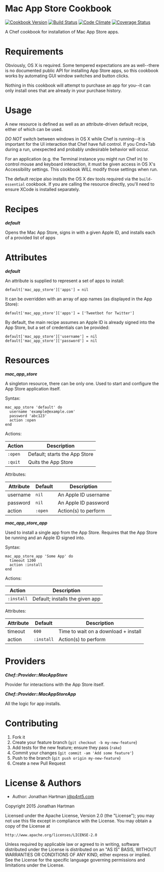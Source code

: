 Mac App Store Cookbook
======================
[![Cookbook Version](http://img.shields.io/cookbook/v/mac-app-store.svg)][cookbook]
[![Build Status](http://img.shields.io/travis/RoboticCheese/mac-app-store-chef.svg)][travis]
[![Code Climate](http://img.shields.io/codeclimate/github/RoboticCheese/mac-app-store-chef.svg)][codeclimate]
[![Coverage Status](http://img.shields.io/coveralls/RoboticCheese/mac-app-store-chef.svg)][coveralls]

[cookbook]: https://supermarket.getchef.com/cookbooks/mac-app-store
[travis]: http://travis-ci.org/RoboticCheese/mac-app-store-chef
[codeclimate]: https://codeclimate.com/github/RoboticCheese/mac-app-store-chef
[coveralls]: https://coveralls.io/r/RoboticCheese/mac-app-store-chef

A Chef cookbook for installation of Mac App Store apps.

Requirements
============

Obviously, OS X is required. Some tempered expectations are as well--there is
no documented public API for installing App Store apps, so this cookbook works
by automating GUI window switches and button clicks.

Nothing in this cookbook will attempt to purchase an app for you--it can only
install ones that are already in your purchase history.

Usage
=====

A new resource is defined as well as an attribute-driven default recipe, either
of which can be used.

_DO NOT_ switch between windows in OS X while Chef is running--it is important
for the UI interaction that Chef have full control. If you Cmd+Tab during a run,
unexpected and probably undesirable behavior will occur.

For an application (e.g. the Terminal instance you might run Chef in) to
control mouse and keyboard interaction, it must be given access in OS X's
Accessibility settings. This cookbook _WILL_ modify those settings when run.

The default recipe also installs the OS X dev tools required via the
`build-essential` cookbook. If you are calling the resource directly, you'll
need to ensure XCode is installed separately.

Recipes
=======

***default***

Opens the Mac App Store, signs in with a given Apple ID, and installs each of
a provided list of apps

Attributes
==========

***default***

An attribute is supplied to represent a set of apps to install:

    default['mac_app_store']['apps'] = nil

It can be overridden with an array of app names (as displayed in the App Store):

    default['mac_app_store']['apps'] = ['Tweetbot for Twitter']

By default, the main recipe assumes an Apple ID is already signed into the App
Store, but a set of credentials can be provided:

    default['mac_app_store']['username'] = nil
    default['mac_app_store']['password'] = nil

Resources
=========

***mac_app_store***

A singleton resource, there can be only one. Used to start and configure the
App Store application itself.

Syntax:

    mac_app_store 'default' do
      username 'example@example.com'
      password 'abc123'
      action :open
    end

Actions:

| Action     | Description                     |
|------------|---------------------------------|
| `:open`    | Default; starts the App Store   |
| `:quit`    | Quits the App Store             |

Attributes:

| Attribute  | Default        | Description                                  |
|------------|----------------|----------------------------------------------|
| username   | `nil`          | An Apple ID username                         |
| password   | `nil`          | An Apple ID password                         |
| action     | `:open`        | Action(s) to perform                         |

***mac_app_store_app***

Used to install a single app from the App Store. Requires that the App Store
be running and an Apple ID signed into.

Syntax:

    mac_app_store_app 'Some App' do
      timeout 1200
      action :install
    end

Actions:

| Action     | Description                     |
|------------|---------------------------------|
| `:install` | Default; installs the given app |

Attributes:

| Attribute  | Default        | Description                                  |
|------------|----------------|----------------------------------------------|
| timeout    | `600`          | Time to wait on a download + install         |
| action     | `:install`     | Action(s) to perform                         |

Providers
=========

***Chef::Provider::MacAppStore***

Provider for interactions with the App Store itself.

***Chef::Provider::MacAppStoreApp***

All the logic for app installs.

Contributing
============

1. Fork it
2. Create your feature branch (`git checkout -b my-new-feature`)
3. Add tests for the new feature; ensure they pass (`rake`)
4. Commit your changes (`git commit -am 'Add some feature'`)
5. Push to the branch (`git push origin my-new-feature`)
6. Create a new Pull Request

License & Authors
=================
- Author: Jonathan Hartman <j@p4nt5.com>

Copyright 2015 Jonathan Hartman

Licensed under the Apache License, Version 2.0 (the "License");
you may not use this file except in compliance with the License.
You may obtain a copy of the License at

    http://www.apache.org/licenses/LICENSE-2.0

Unless required by applicable law or agreed to in writing, software
distributed under the License is distributed on an "AS IS" BASIS,
WITHOUT WARRANTIES OR CONDITIONS OF ANY KIND, either express or implied.
See the License for the specific language governing permissions and
limitations under the License.
